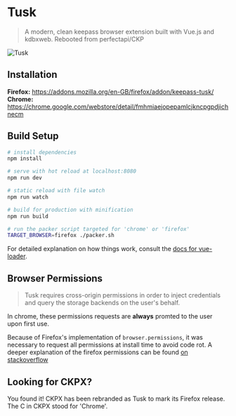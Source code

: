 # Tusk

> A modern, clean keepass browser extension built with Vue.js and kdbxweb.  Rebooted from perfectapi/CKP

![Tusk](https://github.com/subdavis/Tusk/blob/develop/assets/icons/logo_256.png "Tusk Logo")

## Installation

**Firefox:** https://addons.mozilla.org/en-GB/firefox/addon/keepass-tusk/
**Chrome:** https://chrome.google.com/webstore/detail/fmhmiaejopepamlcjkncpgpdjichnecm

## Build Setup

```bash
# install dependencies
npm install

# serve with hot reload at localhost:8080
npm run dev

# static reload with file watch
npm run watch

# build for production with minification
npm run build

# run the packer script targeted for 'chrome' or 'firefox'
TARGET_BROWSER=firefox ./packer.sh
```

For detailed explanation on how things work, consult the [docs for vue-loader](http://vuejs.github.io/vue-loader).

## Browser Permissions

> Tusk requires cross-origin permissions in order to inject credentials and query the storage backends on the user's behalf.

In chrome, these permissions requests are __always__ promted to the user upon first use.

Because of Firefox's implementation of `browser.permissions`, it was necessary to request all permissions at install time to avoid code rot.  A deeper explanation of the firefox permissions can be found [on stackoverflow](https://stackoverflow.com/questioans/47723297/firefox-extension-api-permissions-request-may-only-be-called-from-a-user-input)

## Looking for CKPX?

You found it!  CKPX has been rebranded as Tusk to mark its Firefox release.  The C in CKPX stood for 'Chrome'.
